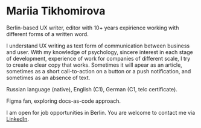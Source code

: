 # Mariia Tikhomirova

Berlin-based UX writer, editor with 10+ years expirience working with different forms of a written word.

I understand UX writing as text form of communication between business and user. With my knowledge of psychology, sincere interest in each stage of development, experience of work for companies of different scale, I try to create a clear copy that works. Sometimes it will apear as an article, sometimes as a short call-to-action on a button or a push notification, and sometimes as an absence of text.

Russian language (native), English (C1), German (C1, telc certificate).

Figma fan, exploring docs-as-code approach.

I am open for job opportunities in Berlin. You are welcome to contact me via <a href="https://www.linkedin.com/in/mariiatikhomirova/">LinkedIn</a>.
